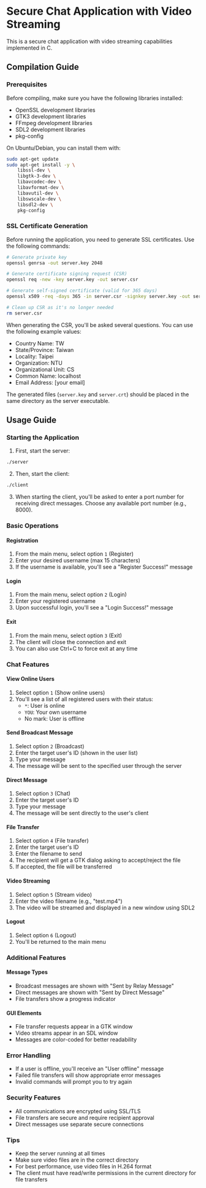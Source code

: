 # Secure Chat Application with Video Streaming

This is a secure chat application with video streaming capabilities implemented in C.

## Compilation Guide

### Prerequisites

Before compiling, make sure you have the following libraries installed:

- OpenSSL development libraries
- GTK3 development libraries 
- FFmpeg development libraries
- SDL2 development libraries
- pkg-config


On Ubuntu/Debian, you can install them with:
```bash
sudo apt-get update
sudo apt-get install -y \
    libssl-dev \
    libgtk-3-dev \
    libavcodec-dev \
    libavformat-dev \
    libavutil-dev \
    libswscale-dev \
    libsdl2-dev \
    pkg-config
```

### SSL Certificate Generation

Before running the application, you need to generate SSL certificates. Use the following commands:

```bash
# Generate private key
openssl genrsa -out server.key 2048

# Generate certificate signing request (CSR)
openssl req -new -key server.key -out server.csr

# Generate self-signed certificate (valid for 365 days)
openssl x509 -req -days 365 -in server.csr -signkey server.key -out server.crt

# Clean up CSR as it's no longer needed
rm server.csr
```

When generating the CSR, you'll be asked several questions. You can use the following example values:
- Country Name: TW
- State/Province: Taiwan
- Locality: Taipei
- Organization: NTU
- Organizational Unit: CS
- Common Name: localhost
- Email Address: [your email]

The generated files (`server.key` and `server.crt`) should be placed in the same directory as the server executable.


## Usage Guide

### Starting the Application

1. First, start the server:
```bash
./server
```

2. Then, start the client:
```bash
./client
```

3. When starting the client, you'll be asked to enter a port number for receiving direct messages. Choose any available port number (e.g., 8000).

### Basic Operations

#### Registration
1. From the main menu, select option `1` (Register)
2. Enter your desired username (max 15 characters)
3. If the username is available, you'll see a "Register Success!" message

#### Login
1. From the main menu, select option `2` (Login)
2. Enter your registered username
3. Upon successful login, you'll see a "Login Success!" message

#### Exit
1. From the main menu, select option `3` (Exit)
2. The client will close the connection and exit
3. You can also use Ctrl+C to force exit at any time

### Chat Features

#### View Online Users
1. Select option `1` (Show online users)
2. You'll see a list of all registered users with their status:
   - `*`: User is online
   - `YOU`: Your own username
   - No mark: User is offline

#### Send Broadcast Message
1. Select option `2` (Broadcast)
2. Enter the target user's ID (shown in the user list)
3. Type your message
4. The message will be sent to the specified user through the server

#### Direct Message
1. Select option `3` (Chat)
2. Enter the target user's ID
3. Type your message
4. The message will be sent directly to the user's client

#### File Transfer
1. Select option `4` (File transfer)
2. Enter the target user's ID
3. Enter the filename to send
4. The recipient will get a GTK dialog asking to accept/reject the file
5. If accepted, the file will be transferred

#### Video Streaming
1. Select option `5` (Stream video)
2. Enter the video filename (e.g., "test.mp4")
3. The video will be streamed and displayed in a new window using SDL2

#### Logout
1. Select option `6` (Logout)
2. You'll be returned to the main menu

### Additional Features

#### Message Types
- Broadcast messages are shown with "Sent by Relay Message"
- Direct messages are shown with "Sent by Direct Message"
- File transfers show a progress indicator

#### GUI Elements
- File transfer requests appear in a GTK window
- Video streams appear in an SDL window
- Messages are color-coded for better readability

### Error Handling
- If a user is offline, you'll receive an "User offline" message
- Failed file transfers will show appropriate error messages
- Invalid commands will prompt you to try again

### Security Features
- All communications are encrypted using SSL/TLS
- File transfers are secure and require recipient approval
- Direct messages use separate secure connections

### Tips
- Keep the server running at all times
- Make sure video files are in the correct directory
- For best performance, use video files in H.264 format
- The client must have read/write permissions in the current directory for file transfers


